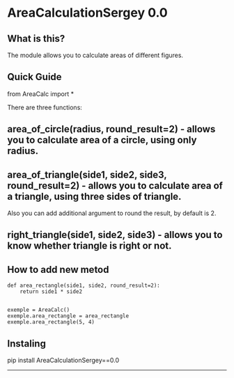 # AreaCalculationSergey 0.0

## What is this?

The module allows you to calculate areas of different figures.

## Quick Guide

from AreaCalc import \*

There are three functions:

## area_of_circle(radius, round_result=2) - allows you to calculate area of a circle, using only radius.

## area_of_triangle(side1, side2, side3, round_result=2) - allows you to calculate area of a triangle, using three sides of triangle.

Also you can add additional argument to round the result, by default is 2.

## right_triangle(side1, side2, side3) - allows you to know whether triangle is right or not.

## How to add new metod
```
def area_rectangle(side1, side2, round_result=2):
    return side1 * side2


exemple = AreaCalc()
exemple.area_rectangle = area_rectangle
exemple.area_rectangle(5, 4)
```

## Instaling

pip install AreaCalculationSergey==0.0

---

